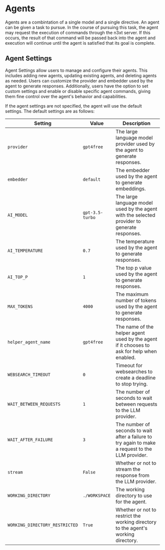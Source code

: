 # Agents

Agents are a combintation of a single model and a single directive. An agent can be given a task to pursue. In the course of pursuing this task, the agent may request the execution of commands through the n3xt server. If this occurs, the result of that command will be passed back into the agent and execution will continue until the agent is satisfied that its goal is complete.

## Agent Settings

Agent Settings allow users to manage and configure their agents. This includes adding new agents, updating existing agents, and deleting agents as needed. Users can customize the provider and embedder used by the agent to generate responses. Additionally, users have the option to set custom settings and enable or disable specific agent commands, giving them fine control over the agent's behavior and capabilities.

If the agent settings are not specified, the agent will use the default settings. The default settings are as follows:

| Setting | Value | Description |
| --- | --- | --- |
| `provider` | `gpt4free` | The large language model provider used by the agent to generate responses. |
| `embedder` | `default` | The embedder used by the agent to generate embeddings. |
| `AI_MODEL` | `gpt-3.5-turbo` | The large language model used by the agent with the selected provider to generate responses. |
| `AI_TEMPERATURE` | `0.7` | The temperature used by the agent to generate responses. |
| `AI_TOP_P` | `1` | The top p value used by the agent to generate responses. |
| `MAX_TOKENS` | `4000` | The maximum number of tokens used by the agent to generate responses. |
| `helper_agent_name` | `gpt4free` | The name of the helper agent used by the agent if it chooses to ask for help when enabled. |
| `WEBSEARCH_TIMEOUT` | `0` | Timeout for websearches to create a deadline to stop trying. |
| `WAIT_BETWEEN_REQUESTS` | `1` | The number of seconds to wait between requests to the LLM provider. |
| `WAIT_AFTER_FAILURE` | `3` | The number of seconds to wait after a failure to try again to make a request to the LLM provider. |
| `stream` | `False` | Whether or not to stream the response from the LLM provider. |
| `WORKING_DIRECTORY` | `./WORKSPACE` | The working directory to use for the agent. |
| `WORKING_DIRECTORY_RESTRICTED` | `True` | Whether or not to restrict the working directory to the agent's working directory. |

